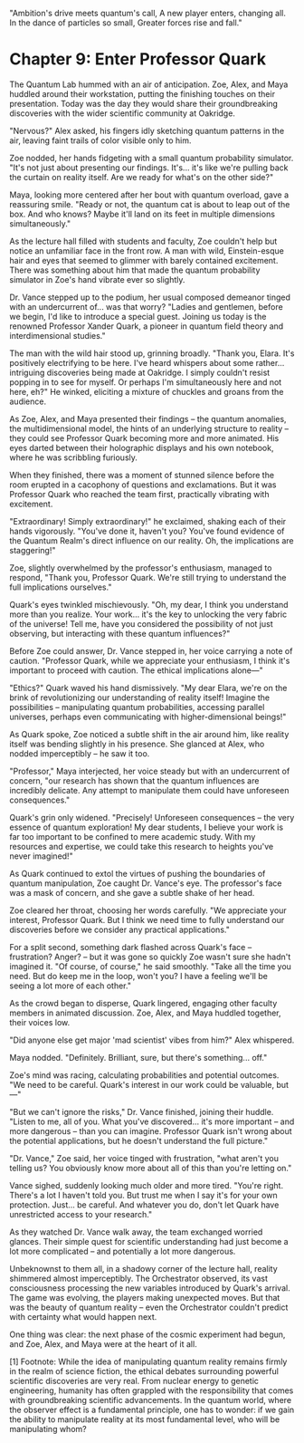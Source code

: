 "Ambition's drive meets quantum's call,
A new player enters, changing all.
In the dance of particles so small,
Greater forces rise and fall."

# Chapter 9: Enter Professor Quark

The Quantum Lab hummed with an air of anticipation. Zoe, Alex, and Maya huddled around their workstation, putting the finishing touches on their presentation. Today was the day they would share their groundbreaking discoveries with the wider scientific community at Oakridge.

"Nervous?" Alex asked, his fingers idly sketching quantum patterns in the air, leaving faint trails of color visible only to him.

Zoe nodded, her hands fidgeting with a small quantum probability simulator. "It's not just about presenting our findings. It's... it's like we're pulling back the curtain on reality itself. Are we ready for what's on the other side?"

Maya, looking more centered after her bout with quantum overload, gave a reassuring smile. "Ready or not, the quantum cat is about to leap out of the box. And who knows? Maybe it'll land on its feet in multiple dimensions simultaneously."

As the lecture hall filled with students and faculty, Zoe couldn't help but notice an unfamiliar face in the front row. A man with wild, Einstein-esque hair and eyes that seemed to glimmer with barely contained excitement. There was something about him that made the quantum probability simulator in Zoe's hand vibrate ever so slightly.

Dr. Vance stepped up to the podium, her usual composed demeanor tinged with an undercurrent of... was that worry? "Ladies and gentlemen, before we begin, I'd like to introduce a special guest. Joining us today is the renowned Professor Xander Quark, a pioneer in quantum field theory and interdimensional studies."

The man with the wild hair stood up, grinning broadly. "Thank you, Elara. It's positively electrifying to be here. I've heard whispers about some rather... intriguing discoveries being made at Oakridge. I simply couldn't resist popping in to see for myself. Or perhaps I'm simultaneously here and not here, eh?" He winked, eliciting a mixture of chuckles and groans from the audience.

As Zoe, Alex, and Maya presented their findings – the quantum anomalies, the multidimensional model, the hints of an underlying structure to reality – they could see Professor Quark becoming more and more animated. His eyes darted between their holographic displays and his own notebook, where he was scribbling furiously.

When they finished, there was a moment of stunned silence before the room erupted in a cacophony of questions and exclamations. But it was Professor Quark who reached the team first, practically vibrating with excitement.

"Extraordinary! Simply extraordinary!" he exclaimed, shaking each of their hands vigorously. "You've done it, haven't you? You've found evidence of the Quantum Realm's direct influence on our reality. Oh, the implications are staggering!"

Zoe, slightly overwhelmed by the professor's enthusiasm, managed to respond, "Thank you, Professor Quark. We're still trying to understand the full implications ourselves."

Quark's eyes twinkled mischievously. "Oh, my dear, I think you understand more than you realize. Your work... it's the key to unlocking the very fabric of the universe! Tell me, have you considered the possibility of not just observing, but interacting with these quantum influences?"

Before Zoe could answer, Dr. Vance stepped in, her voice carrying a note of caution. "Professor Quark, while we appreciate your enthusiasm, I think it's important to proceed with caution. The ethical implications alone—"

"Ethics?" Quark waved his hand dismissively. "My dear Elara, we're on the brink of revolutionizing our understanding of reality itself! Imagine the possibilities – manipulating quantum probabilities, accessing parallel universes, perhaps even communicating with higher-dimensional beings!"

As Quark spoke, Zoe noticed a subtle shift in the air around him, like reality itself was bending slightly in his presence. She glanced at Alex, who nodded imperceptibly – he saw it too.

"Professor," Maya interjected, her voice steady but with an undercurrent of concern, "our research has shown that the quantum influences are incredibly delicate. Any attempt to manipulate them could have unforeseen consequences."

Quark's grin only widened. "Precisely! Unforeseen consequences – the very essence of quantum exploration! My dear students, I believe your work is far too important to be confined to mere academic study. With my resources and expertise, we could take this research to heights you've never imagined!"

As Quark continued to extol the virtues of pushing the boundaries of quantum manipulation, Zoe caught Dr. Vance's eye. The professor's face was a mask of concern, and she gave a subtle shake of her head.

Zoe cleared her throat, choosing her words carefully. "We appreciate your interest, Professor Quark. But I think we need time to fully understand our discoveries before we consider any practical applications."

For a split second, something dark flashed across Quark's face – frustration? Anger? – but it was gone so quickly Zoe wasn't sure she hadn't imagined it. "Of course, of course," he said smoothly. "Take all the time you need. But do keep me in the loop, won't you? I have a feeling we'll be seeing a lot more of each other."

As the crowd began to disperse, Quark lingered, engaging other faculty members in animated discussion. Zoe, Alex, and Maya huddled together, their voices low.

"Did anyone else get major 'mad scientist' vibes from him?" Alex whispered.

Maya nodded. "Definitely. Brilliant, sure, but there's something... off."

Zoe's mind was racing, calculating probabilities and potential outcomes. "We need to be careful. Quark's interest in our work could be valuable, but—"

"But we can't ignore the risks," Dr. Vance finished, joining their huddle. "Listen to me, all of you. What you've discovered... it's more important – and more dangerous – than you can imagine. Professor Quark isn't wrong about the potential applications, but he doesn't understand the full picture."

"Dr. Vance," Zoe said, her voice tinged with frustration, "what aren't you telling us? You obviously know more about all of this than you're letting on."

Vance sighed, suddenly looking much older and more tired. "You're right. There's a lot I haven't told you. But trust me when I say it's for your own protection. Just... be careful. And whatever you do, don't let Quark have unrestricted access to your research."

As they watched Dr. Vance walk away, the team exchanged worried glances. Their simple quest for scientific understanding had just become a lot more complicated – and potentially a lot more dangerous.

Unbeknownst to them all, in a shadowy corner of the lecture hall, reality shimmered almost imperceptibly. The Orchestrator observed, its vast consciousness processing the new variables introduced by Quark's arrival. The game was evolving, the players making unexpected moves. But that was the beauty of quantum reality – even the Orchestrator couldn't predict with certainty what would happen next.

One thing was clear: the next phase of the cosmic experiment had begun, and Zoe, Alex, and Maya were at the heart of it all.

[1] Footnote: While the idea of manipulating quantum reality remains firmly in the realm of science fiction, the ethical debates surrounding powerful scientific discoveries are very real. From nuclear energy to genetic engineering, humanity has often grappled with the responsibility that comes with groundbreaking scientific advancements. In the quantum world, where the observer effect is a fundamental principle, one has to wonder: if we gain the ability to manipulate reality at its most fundamental level, who will be manipulating whom?